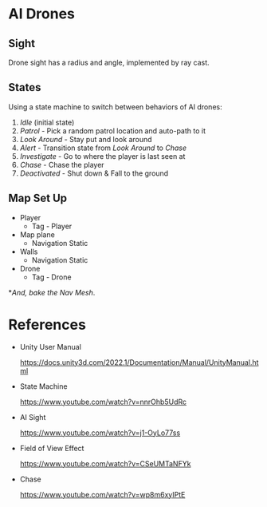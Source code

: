 # AI Drones

## Sight

Drone sight has a radius and angle, implemented by ray cast.

## States

Using a state machine to switch between behaviors of AI drones:

1. *Idle* (initial state)
2. *Patrol* - Pick a random patrol location and auto-path to it
3. *Look Around* - Stay put and look around
4. *Alert* - Transition state from *Look Around* to *Chase*
5. *Investigate* - Go to where the player is last seen at
6. *Chase* - Chase the player
7. *Deactivated* - Shut down & Fall to the ground

## Map Set Up

- Player
   - Tag - Player
- Map plane
   - Navigation Static
- Walls
   - Navigation Static
- Drone
   - Tag - Drone

**And, bake the Nav Mesh*.

# References

- Unity User Manual

  https://docs.unity3d.com/2022.1/Documentation/Manual/UnityManual.html

- State Machine

  https://www.youtube.com/watch?v=nnrOhb5UdRc

- AI Sight

  https://www.youtube.com/watch?v=j1-OyLo77ss

- Field of View Effect

  https://www.youtube.com/watch?v=CSeUMTaNFYk

- Chase

  https://www.youtube.com/watch?v=wp8m6xyIPtE

